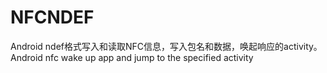 # NFCNDEF
Android ndef格式写入和读取NFC信息，写入包名和数据，唤起响应的activity。
Android nfc wake up app and jump to the specified activity
